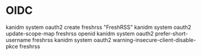 

# OIDC

kanidm system oauth2 create freshrss "FreshRSS" <origin>
kanidm system oauth2 update-scope-map freshrss <group> openid
kanidm system oauth2 prefer-short-username freshrss
kanidm system oauth2 warning-insecure-client-disable-pkce freshrss
